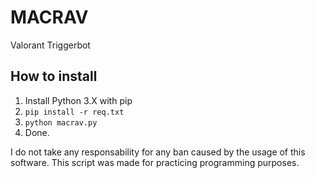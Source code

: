 # MACRAV
Valorant Triggerbot


## How to install
1. Install Python 3.X with pip
2. ``pip install -r req.txt``
3. ``python macrav.py``
4. Done.

I do not take any responsability for any ban caused by the usage of this software.
This script was made for practicing programming purposes.
